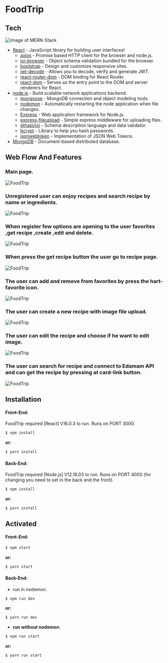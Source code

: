 # FoodTrip 

## Tech

![image of MERN-Stack](https://fiverr-res.cloudinary.com/images/q_auto,f_auto/gigs/129195859/original/e6a55e9dc89755bc3cbe0a5fc6605eefa336dafa/be-your-mern-stack-developer-mongodb-express-react-nodejs.png)

* [React]() - JavaScript library for building user interfaces!
  * [axios]() - Promise based HTTP client for the browser and node.js.
  * [joi-browser]() - Object schema validation bundled for the browser.
  * [bootstrap]() - Design and customize responsive sites.
  * [jwt-decode]() - Allows you to decode, verify and generate JWT.
  * [react-router-dom]() - DOM binding for React Router.
  * [react-dom]() - Serves as the entry point to the DOM and server renderers for React.
* [node.js]() - Build scalable network applications backend.
  * [mongoose]() - MongoDB connection and object modeling toolx.
  * [nodemon]() - Automatically restarting the node application when file changes.
  * [Express]() - Web application framework for Node.js.
  * [express-fileupload]() - Simple express middleware for uploading files.
  * [@hapi/joi]() - Schema description language and data validator.
  * [bcrypt]() - Library to help you hash passwords.
  * [jsonwebtoken]() - Implementation of JSON Web Tokens.
* [MongoDB]() - Document-based distributed database. 

## Web Flow And Features

### Main page.

![FoodTrip](front-end/src/images/foodtrip/132318.png)

### Unregistered user can enjoy recipes and search recipe by name or ingredients.

![FoodTrip](front-end/src/images/foodtrip/132455.png)

### When register few options are opening to the user favorites ,get recipe ,create ,edit and delete.

![FoodTrip](front-end/src/images/foodtrip/132616.png)

### When press the get recipe button the user go to recipe page.

![FoodTrip](front-end/src/images/foodtrip/132654.png)

### The user can add and remove from favorites by press the hart-favorite icon.

![FoodTrip](front-end/src/images/foodtrip/32744.png)

### The user can create a new recipe with image file upload.

![FoodTrip](front-end/src/images/foodtrip/133106.png)

### The user can edit the recipe and choose if he want to edit image.

![FoodTrip](front-end/src/images/foodtrip/133246.png)

### The user can search for recipe and connect to Edamam API and can get the recipe by pressing at card-link button.

![FoodTrip](front-end/src/images/foodtrip/132921.png)

## Installation

#### Front-End:

FoodTrip required [React] V16.0.3 to run.
Runs on PORT 3000.

```sh
$ npm install
```
**or:**
```sh
$ yarn install
```

#### Back-End:

FoodTrip required [Node.js] V12.18.03 to run.
Runs on PORT 4000 (for changing you need to set in the back and the front).

```sh
$ npm install
```
**or:**
```sh
$ yarn install
```

## Activated 

#### Front-End:

```sh
$ npm start
```
**or:**
```sh
$ yarn start
```

#### Back-End:

* run in nodemon.

```sh
$ npm run dev
```
**or:**
```sh
$ yarn run dev
```

* **run without nodemon.**

```sh
$ npm run start
```
**or:**
```sh
$ yarn run start
```






